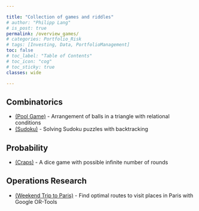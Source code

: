 ```yaml
---

title: "Collection of games and riddles"
# author: "Philipp Lang"
# is_post: true
permalink: /overview_games/
# categories: Portfolio_Risk
# tags: [Investing, Data, PortfolioManagement]
toc: false
# toc_label: "Table of Contents"
# toc_icon: "cog"
# toc_sticky: true
classes: wide

---
```


## Combinatorics

* [(Pool Game)](/games_triangle_pool/) - Arrangement of balls in a triangle with relational conditions
* [(Sudoku)](/games_sudoku_solver/) - Solving Sudoku puzzles with backtracking

## Probability

* [(Craps)](/games_craps/) - A dice game with possible infinite number of rounds

## Operations Research

* [(Weekend Trip to Paris)](/games_weekendtrips/) - Find optimal routes to visit places in Paris with Google OR-Tools